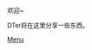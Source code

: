 欢迎~

DTer将在这里分享一些东西。


<link rel="stylesheet" href="css/bootstrap-datetimepicker.min.css">

<a href="#" data-nav-section="menu">Menu</a>

